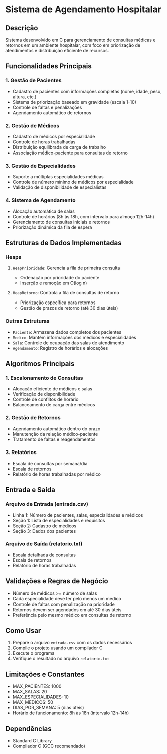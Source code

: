 # Sistema de Agendamento Hospitalar

## Descrição
Sistema desenvolvido em C para gerenciamento de consultas médicas e retornos em um ambiente hospitalar, com foco em priorização de atendimentos e distribuição eficiente de recursos.

## Funcionalidades Principais

### 1. Gestão de Pacientes
- Cadastro de pacientes com informações completas (nome, idade, peso, altura, etc.)
- Sistema de priorização baseado em gravidade (escala 1-10)
- Controle de faltas e penalizações
- Agendamento automático de retornos

### 2. Gestão de Médicos
- Cadastro de médicos por especialidade
- Controle de horas trabalhadas
- Distribuição equilibrada de carga de trabalho
- Associação médico-paciente para consultas de retorno

### 3. Gestão de Especialidades
- Suporte a múltiplas especialidades médicas
- Controle de número mínimo de médicos por especialidade
- Validação de disponibilidade de especialistas

### 4. Sistema de Agendamento
- Alocação automática de salas
- Controle de horários (8h às 18h, com intervalo para almoço 12h-14h)
- Gerenciamento de consultas iniciais e retornos
- Priorização dinâmica da fila de espera

## Estruturas de Dados Implementadas

### Heaps
1. `HeapPrioridade`: Gerencia a fila de primeira consulta
   - Ordenação por prioridade do paciente
   - Inserção e remoção em O(log n)

2. `HeapRetorno`: Controla a fila de consultas de retorno
   - Priorização específica para retornos
   - Gestão de prazos de retorno (até 30 dias úteis)

### Outras Estruturas
- `Paciente`: Armazena dados completos dos pacientes
- `Medico`: Mantém informações dos médicos e especialidades
- `Sala`: Controle de ocupação das salas de atendimento
- `Agendamento`: Registro de horários e alocações

## Algoritmos Principais

### 1. Escalonamento de Consultas
- Alocação eficiente de médicos e salas
- Verificação de disponibilidade
- Controle de conflitos de horário
- Balanceamento de carga entre médicos

### 2. Gestão de Retornos
- Agendamento automático dentro do prazo
- Manutenção da relação médico-paciente
- Tratamento de faltas e reagendamentos

### 3. Relatórios
- Escala de consultas por semana/dia
- Escala de retornos
- Relatório de horas trabalhadas por médico

## Entrada e Saída

### Arquivo de Entrada (entrada.csv)
- Linha 1: Número de pacientes, salas, especialidades e médicos
- Seção 1: Lista de especialidades e requisitos
- Seção 2: Cadastro de médicos
- Seção 3: Dados dos pacientes

### Arquivo de Saída (relatorio.txt)
- Escala detalhada de consultas
- Escala de retornos
- Relatório de horas trabalhadas

## Validações e Regras de Negócio
- Número de médicos >= número de salas
- Cada especialidade deve ter pelo menos um médico
- Controle de faltas com penalização na prioridade
- Retornos devem ser agendados em até 30 dias úteis
- Preferência pelo mesmo médico em consultas de retorno

## Como Usar
1. Prepare o arquivo `entrada.csv` com os dados necessários
2. Compile o projeto usando um compilador C
3. Execute o programa
4. Verifique o resultado no arquivo `relatorio.txt`

## Limitações e Constantes
- MAX_PACIENTES: 1000
- MAX_SALAS: 20
- MAX_ESPECIALIDADES: 10
- MAX_MEDICOS: 50
- DIAS_POR_SEMANA: 5 (dias úteis)
- Horário de funcionamento: 8h às 18h (intervalo 12h-14h)

## Dependências
- Standard C Library
- Compilador C (GCC recomendado)
